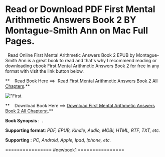  **Read or Download PDF First Mental Arithmetic Answers Book 2 BY Montague-Smith Ann on Mac Full Pages.**
========================================================================================================

  Read Online First Mental Arithmetic Answers Book 2 EPUB by Montague-Smith Ann is a great book to read and that's why I recommend reading or downloading ebook First Mental Arithmetic Answers Book 2 for free in any format with visit the link button below.

**    Read Book Here ==>  [Read First Mental Arithmetic Answers Book 2 All Chapters](https://newbookintheword.blogspot.com/id/0721711707).**

![\"First](\"https://i.gr-assets.com/images/S/compressed.photo.goodreads.com/books/1359621544l/13753894.jpg\")

**    Download Book Here ==> [Download First Mental Arithmetic Answers Book 2 All Chapterst](https://newbookintheword.blogspot.com/id/0721711707).**

**Book Synopsis** :  .

**Supporting format**: _PDF, EPUB, Kindle, Audio, MOBI, HTML, RTF, TXT, etc._

**Supporting** : _PC, Android, Apple, Ipad, Iphone, etc._

================ #newbook1 ================